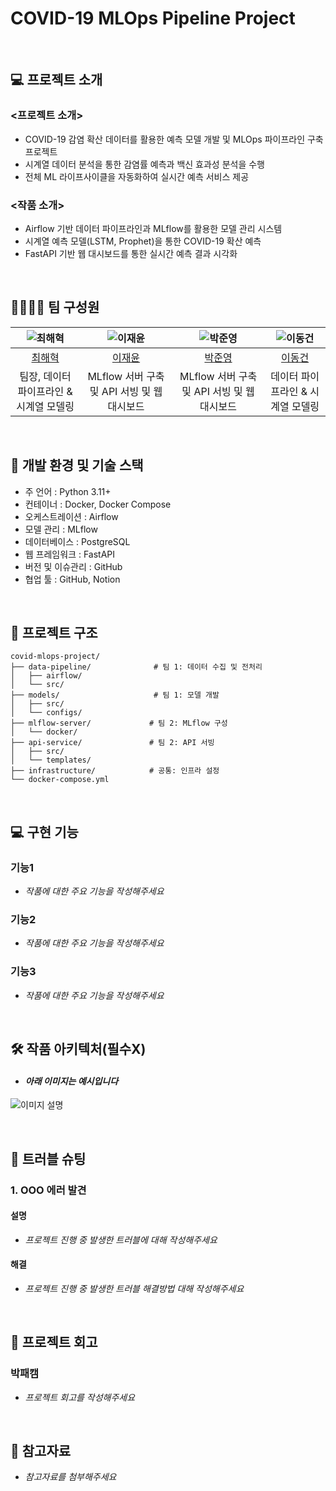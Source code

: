 # COVID-19 MLOps Pipeline Project

<br>

## 💻 프로젝트 소개
### <프로젝트 소개>
- COVID-19 감염 확산 데이터를 활용한 예측 모델 개발 및 MLOps 파이프라인 구축 프로젝트
- 시계열 데이터 분석을 통한 감염률 예측과 백신 효과성 분석을 수행
- 전체 ML 라이프사이클을 자동화하여 실시간 예측 서비스 제공

### <작품 소개>
- Airflow 기반 데이터 파이프라인과 MLflow를 활용한 모델 관리 시스템
- 시계열 예측 모델(LSTM, Prophet)을 통한 COVID-19 확산 예측
- FastAPI 기반 웹 대시보드를 통한 실시간 예측 결과 시각화

<br>

## 👨‍👩‍👦‍👦 팀 구성원

| ![최해혁](https://avatars.githubusercontent.com/u/156163982?v=4) | ![이재윤](https://avatars.githubusercontent.com/u/156163982?v=4) | ![박준영](https://avatars.githubusercontent.com/u/156163982?v=4) | ![이동건](https://avatars.githubusercontent.com/u/156163982?v=4) | 
|:-------------------------------------------------------------:|:-------------------------------------------------------------:|:-------------------------------------------------------------:|:-------------------------------------------------------------:| 
|            [최해혁](https://github.com/hyuk12)             |            [이재윤](https://github.com/LEEJY0126)             |            [박준영](https://github.com/juny79)             |            [이동건](https://github.com/dg5407)             |
|                    팀장, 데이터 파이프라인 & 시계열 모델링                    |                MLflow 서버 구축 및 API 서빙 및 웹 대시보드                 |                             MLflow 서버 구축 및 API 서빙 및 웹 대시보드                             |                             데이터 파이프라인 & 시계열 모델링                             |                            |

<br>

## 🔨 개발 환경 및 기술 스택
- 주 언어 : Python 3.11+
- 컨테이너 : Docker, Docker Compose
- 오케스트레이션 : Airflow
- 모델 관리 : MLflow
- 데이터베이스 : PostgreSQL
- 웹 프레임워크 : FastAPI
- 버전 및 이슈관리 : GitHub
- 협업 툴 : GitHub, Notion

<br>

## 📁 프로젝트 구조
```
covid-mlops-project/
├── data-pipeline/              # 팀 1: 데이터 수집 및 전처리
│   ├── airflow/
│   └── src/
├── models/                     # 팀 1: 모델 개발
│   ├── src/
│   └── configs/
├── mlflow-server/             # 팀 2: MLflow 구성
│   └── docker/
├── api-service/               # 팀 2: API 서빙
│   ├── src/
│   └── templates/
├── infrastructure/            # 공통: 인프라 설정
└── docker-compose.yml
```

<br>

## 💻​ 구현 기능
### 기능1
- _작품에 대한 주요 기능을 작성해주세요_
### 기능2
- _작품에 대한 주요 기능을 작성해주세요_
### 기능3
- _작품에 대한 주요 기능을 작성해주세요_

<br>

## 🛠️ 작품 아키텍처(필수X)
- #### _아래 이미지는 예시입니다_
![이미지 설명](https://miro.medium.com/v2/resize:fit:4800/format:webp/1*ub_u88a4MB5Uj-9Eb60VNA.jpeg)

<br>

## 🚨​ 트러블 슈팅
### 1. OOO 에러 발견

#### 설명
- _프로젝트 진행 중 발생한 트러블에 대해 작성해주세요_

#### 해결
- _프로젝트 진행 중 발생한 트러블 해결방법 대해 작성해주세요_

<br>

## 📌 프로젝트 회고
### 박패캠
- _프로젝트 회고를 작성해주세요_

<br>

## 📰​ 참고자료
- _참고자료를 첨부해주세요_

